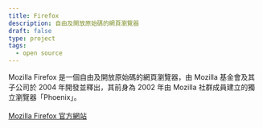 ```yaml
---
title: Firefox
description: 自由及開放原始碼的網頁瀏覽器
draft: false
type: project
tags:
  - open source
---
```

Mozilla Firefox 是一個自由及開放原始碼的網頁瀏覽器，由 Mozilla 基金會及其子公司於 2004 年開發並釋出，其前身為 2002 年由 Mozilla 社群成員建立的獨立瀏覽器「Phoenix」。\
\
[](https://www.mozilla.org/zh-TW/firefox/)[Mozilla Firefox 官方網站](https://www.mozilla.org/zh-TW/firefox/)
